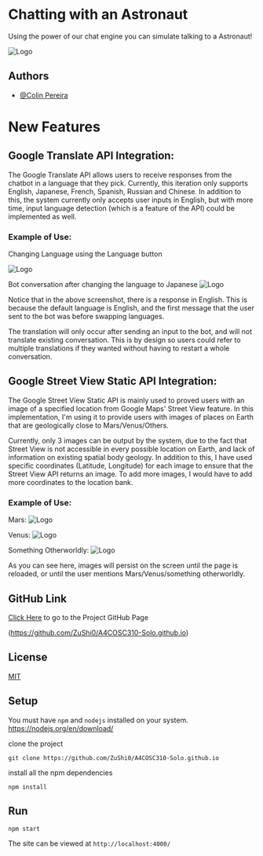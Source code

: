 
# Chatting with an Astronaut 

Using the power of our chat engine you can simulate talking to a Astronaut!



![Logo](https://upload.wikimedia.org/wikipedia/commons/thumb/1/18/Astronaut_(97576)_-_The_Noun_Project.svg/512px-Astronaut_(97576)_-_The_Noun_Project.svg.png)

## Authors

- [@Colin Pereira](https://github.com/ZuShi0)





# New Features

## Google Translate API Integration:

The Google Translate API allows users to receive responses from the chatbot in a language that they pick. Currently, this iteration only supports English, Japanese, French, Spanish, Russian and Chinese. In addition to this, the system currently only accepts user inputs in English, but with more time, input language detection (which is a feature of the API) could be implemented as well. 

### Example of Use:

Changing Language using the Language button

![Logo](https://imgur.com/yJ1OZhs.jpg)


Bot conversation after changing the language to Japanese
![Logo](https://imgur.com/6RnBcl8.jpg)

Notice that in the above screenshot, there is a response in English. This is because the default language is English, and the first message that the user sent to the bot was before swapping languages. 

The translation will only occur after sending an input to the bot, and will not translate existing conversation. This is by design so users could refer to multiple translations if they wanted without having to restart a whole conversation.

## Google Street View Static API Integration:

The Google Street View Static API is mainly used to proved users with an image of a specified location from Google Maps' Street View feature. In this implementation, I'm using it to provide users with images of places on Earth that are geologically close to Mars/Venus/Others. 

Currently, only 3 images can be output by the system, due to the fact that Street View is not accessible in every possible location on Earth, and lack of information on existing spatial body geology.
In addition to this, I have used specific coordinates (Latitude, Longitude) for each image to ensure that the Street View API returns an image. To add more images, I would have to add more coordinates to the location bank. 

### Example of Use:
Mars:
![Logo](https://imgur.com/B4n52mR.jpg)

Venus:
![Logo](https://imgur.com/z65SgMb.jpg)

Something Otherworldly:
![Logo](https://imgur.com/sV7A6YF.jpg)

As you can see here, images will persist on the screen until the page is reloaded, or until the user mentions Mars/Venus/something otherworldly.

## GitHub Link

[Click Here](https://github.com/ZuShi0/A4COSC310-Solo.github.io) to go to the Project GitHub Page 

(https://github.com/ZuShi0/A4COSC310-Solo.github.io)

## License

[MIT](https://choosealicense.com/licenses/mit/)

## Setup
You must have `npm` and `nodejs` installed on your system. https://nodejs.org/en/download/

clone the project
```
git clone https://github.com/ZuShi0/A4COSC310-Solo.github.io
````

install all the npm dependencies
```
npm install
```

## Run
```
npm start
```
The site can be viewed at `http://localhost:4000/`
